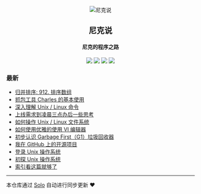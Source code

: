 <p align="center"><img alt="尼克说" src="https://static.b3log.org/images/brand/solo-32.png"></p><h2 align="center">
尼克说
</h2>

<h4 align="center">尼克的程序之路</h4>
<p align="center"><a title="尼克说" target="_blank" href="https://github.com/superstonne/solo-blog"><img src="https://img.shields.io/github/last-commit/superstonne/solo-blog.svg?style=flat-square&color=FF9900"></a>
<a title="GitHub repo size in bytes" target="_blank" href="https://github.com/superstonne/solo-blog"><img src="https://img.shields.io/github/repo-size/superstonne/solo-blog.svg?style=flat-square"></a>
<a title="Solo Version" target="_blank" href="https://github.com/b3log/solo/releases"><img src="https://img.shields.io/badge/solo-3.6.3-f1e05a.svg?style=flat-square&color=blueviolet"></a>
<a title="Hits" target="_blank" href="https://github.com/b3log/hits"><img src="https://hits.b3log.org/superstonne/solo-blog.svg"></a></p>

### 最新

* [归并排序: 912. 排序数组](http://www.download-pictures.com/articles/2019/08/26/1566834139431.html)
* [抓包工具 Charles 的基本使用](http://www.download-pictures.com/articles/2019/08/18/1566124399727.html)
* [深入理解 Unix / Linux 命令](http://www.download-pictures.com/articles/2019/08/17/1566043377320.html)
* [上线需求到凌晨三点办后一些思考](http://www.download-pictures.com/articles/2019/08/17/1566043108781.html)
* [如何操作 Unix / Linux 文件系统](http://www.download-pictures.com/articles/2019/08/17/1566042937860.html)
* [如何使用优雅的使用 VI 编辑器](http://www.download-pictures.com/articles/2019/08/17/1566041860696.html)
* [初步认识 Garbage First（G1）垃圾回收器](http://www.download-pictures.com/articles/2019/08/14/1565761944879.html)
* [我在 GitHub 上的开源项目](http://www.download-pictures.com/my-github-repos)
* [登录 Unix 操作系统](http://www.download-pictures.com/articles/2019/08/13/1565706244004.html)
* [初探 Unix 操作系统](http://www.download-pictures.com/articles/2019/08/13/1565705567300.html)
* [索引看这篇就够了](http://www.download-pictures.com/articles/2019/08/12/1565622910013.html)



---

本仓库通过 [Solo](https://github.com/b3log/solo) 自动进行同步更新 ❤️ 